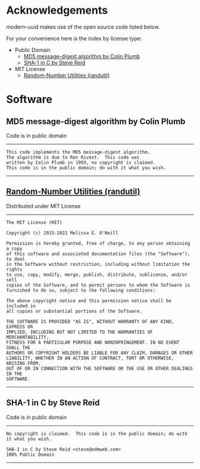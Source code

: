 # Acknowledgements

modern-uuid makes use of the open source code listed below.


For your convenience here is the index by license type:

* Public Domain
  * [MD5 message-digest algorithm by Colin Plumb](#md5-message-digest-algorithm-by-colin-plumb)
  * [SHA-1 in C by Steve Reid](#sha-1-in-c-by-steve-reid)
* MIT License
  * [Random-Number Utilities (randutil)](#random-number-utilities-randutil)
  

# Software


## MD5 message-digest algorithm by Colin Plumb
  
Code is in public domain

----
```
This code implements the MD5 message-digest algorithm.
The algorithm is due to Ron Rivest.  This code was
written by Colin Plumb in 1993, no copyright is claimed.
This code is in the public domain; do with it what you wish.
```
----

## [Random-Number Utilities (randutil)](https://gist.github.com/imneme/540829265469e673d045)

Distributed under MIT License

----
```
The MIT License (MIT)

Copyright (c) 2015-2022 Melissa E. O'Neill

Permission is hereby granted, free of charge, to any person obtaining a copy
of this software and associated documentation files (the "Software"), to deal
in the Software without restriction, including without limitation the rights
to use, copy, modify, merge, publish, distribute, sublicense, and/or sell
copies of the Software, and to permit persons to whom the Software is
furnished to do so, subject to the following conditions:

The above copyright notice and this permission notice shall be included in
all copies or substantial portions of the Software.

THE SOFTWARE IS PROVIDED "AS IS", WITHOUT WARRANTY OF ANY KIND, EXPRESS OR
IMPLIED, INCLUDING BUT NOT LIMITED TO THE WARRANTIES OF MERCHANTABILITY,
FITNESS FOR A PARTICULAR PURPOSE AND NONINFRINGEMENT. IN NO EVENT SHALL THE
AUTHORS OR COPYRIGHT HOLDERS BE LIABLE FOR ANY CLAIM, DAMAGES OR OTHER
LIABILITY, WHETHER IN AN ACTION OF CONTRACT, TORT OR OTHERWISE, ARISING FROM,
OUT OF OR IN CONNECTION WITH THE SOFTWARE OR THE USE OR OTHER DEALINGS IN THE
SOFTWARE.
```
----

## SHA-1 in C by Steve Reid

Code is in public domain

----
```
No copyright is claimed.  This code is in the public domain; do with
it what you wish.

SHA-1 in C by Steve Reid <steve@edmweb.com>
100% Public Domain
```
----


